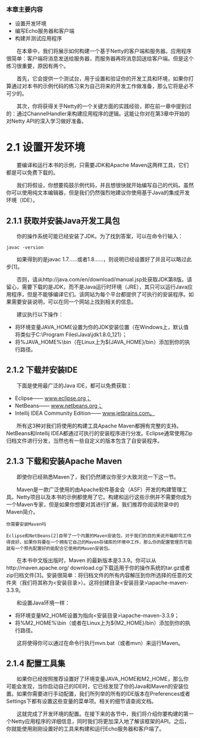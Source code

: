 ### 本章主要内容

- 设置开发环境
- 编写Echo服务器和客户端
- 构建并测试应用程序

&emsp;&emsp;在本章中，我们将展示如何构建一个基于Netty的客户端和服务器。应用程序很简单：客户端将消息发送给服务器，而服务器再将消息回送给客户端。但是这个练习很重要，原因有两个。

&emsp;&emsp;首先，它会提供一个测试台，用于设置和验证你的开发工具和环境，如果你打算通过对本书的示例代码的练习来为自己将来的开发工作做准备，那么它将是必不可少的。

&emsp;&emsp;其次，你将获得关于Netty的一个关键方面的实践经验，即在前一章中提到过的：通过ChannelHandler来构建应用程序的逻辑。这能让你对在第3章中开始的对Netty API的深入学习做好准备。

# 2.1 设置开发环境

&emsp;&emsp;要编译和运行本书的示例，只需要JDK和Apache Maven这两样工具，它们都是可以免费下载的。

&emsp;&emsp;我们将假设，你想要捣鼓示例代码，并且想很快就开始编写自己的代码。虽然你可以使用纯文本编辑器，但是我们仍然强烈地建议你使用基于Java的集成开发环境（IDE）。

## 2.1.1 获取并安装Java开发工具包

&emsp;&emsp;你的操作系统可能已经安装了JDK。为了找到答案，可以在命令行输入：
```
javac -version
```
&emsp;&emsp;如果得到的是javac 1.7……或者1.8……，则说明已经设置好了并且可以略过此步[1]。

&emsp;&emsp;否则，请从http://java.com/en/download/manual.jsp处获取JDK第8版。请留心，需要下载的是JDK，而不是Java运行时环境（JRE），其只可以运行Java应用程序，但是不能够编译它们。该网站为每个平台都提供了可执行的安装程序。如果需要安装说明，可以在同一个网站上找到相关的信息。

&emsp;&emsp;建议执行以下操作：

- 将环境变量JAVA_HOME设置为你的JDK安装位置（在Windows上，默认值将类似于C:\Program Files\Java\jdk1.8.0_121）；
- 将%JAVA_HOME%\bin（在Linux上为${JAVA_HOME}/bin）添加到你的执行路径。

## 2.1.2 下载并安装IDE

&emsp;&emsp;下面是使用最广泛的Java IDE，都可以免费获取：

- Eclipse—— www.eclipse.org；
- NetBeans—— www.netbeans.org；
- Intellij IDEA Community Edition—— www.jetbrains.com。

&emsp;&emsp;所有这3种对我们将使用的构建工具Apache Maven都拥有完整的支持。NetBeans和Intellij IDEA都通过可执行的安装程序进行分发。Eclipse通常使用Zip归档文件进行分发，当然也有一些自定义的版本包含了自安装程序。

## 2.1.3 下载和安装Apache Maven

&emsp;&emsp;即使你已经熟悉Maven了，我们仍然建议你至少大致浏览一下这一节。

&emsp;&emsp;Maven是一款广泛使用的由Apache软件基金会（ASF）开发的构建管理工具。Netty项目以及本书的示例都使用了它。构建和运行这些示例并不需要你成为一个Maven专家，但是如果你想要对其进行扩展，我们推荐你阅读附录中的Maven简介。
```
你需要安装Maven吗

Eclipse和NetBeans[2]自带了一个内置的Maven安装包，对于我们的目的来说开箱即可工作得良好。如果你将要在一个拥有它自己的Maven存储库的环境中工作，那么你的配置管理员可能就有一个预先配置好的能配合它使用的Maven安装包。
```


&emsp;&emsp;在本书中文版出版时，Maven 的最新版本是3.3.9。你可以从http://maven.apache.org/ download.cgi下载适用于你的操作系统的tar.gz或者zip归档文件[3]。安装很简单：将归档文件的所有内容解压到你所选择的任意的文件夹（我们将其称为<安装目录>）。这将创建目录<安装目录>\apache-maven-3.3.9。

&emsp;&emsp;和设置Java环境一样：

- 将环境变量M2_HOME设置为指向<安装目录>\apache-maven-3.3.9；
- 将%M2_HOME%\bin（或者在Linux上为${M2_HOME}/bin）添加到你的执行路径。

&emsp;&emsp;这将使得你可以通过在命令行执行mvn.bat（或者mvn）来运行Maven。

## 2.1.4 配置工具集

&emsp;&emsp;如果你已经按照推荐设置好了环境变量JAVA_HOME和M2_HOME，那么你可能会发现，当你启动自己的IDE时，它已经发现了你的Java和Maven的安装位置。如果你需要进行手动配置，我们所列举的所有的IDE版本在Preferences或者Settings下都有设置这些变量的菜单项。相关的细节请查阅文档。

&emsp;&emsp;这就完成了开发环境的配置。在接下来的各节中，我们将介绍你要构建的第一个Netty应用程序的详细信息，同时我们将更加深入地了解该框架的API。之后，你就能使用刚刚设置好的工具来构建和运行Echo服务器和客户端了。
